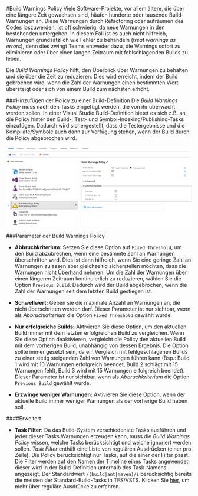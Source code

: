 #Build Warnings Policy
Viele Software-Projekte, vor allem ältere, die über eine längere Zeit gewachsen sind, häufen hunderte oder tausende Build-
Warnungen an. Diese Warnungen durch Refactoring oder aufräumen des Codes loszuwerden, ist oft schwierig, da neue Warnungen
in den bestehenden untergehen. In diesem Fall ist es auch nicht hilfreich, Warnungen grundsätzlich wie Fehler zu behandeln
(*treat warnings as errors*), denn dies zwingt Teams entweder dazu, die Warnings sofort zu eliminieren oder über einen langen
Zeitraum mit fehlschlagenden Builds zu leben. 

Die *Build Warnings Policy* hilft, den Überblick über Warnungen zu behalten und sie über die Zeit zu reduzieren. Dies wird
erreicht, indem der Build gebrochen wird, wenn die Zahl der Warnungen einen bestimmten Wert übersteigt oder sich von einem
Build zum nächsten erhöht.

###Hinzufügen der Policy zu einer Build-Definition
Die *Build Warnings Policy* muss nach den Tasks eingefügt werden, die von ihr überwacht werden sollen. In einer Visual Studio
Build-Definition bietet es sich z.B. an, die Policy hinter den Build-, Test- und Symbol-Indexing/Publishing-Tasks einzufügen.
Dadurch wird sichergestellt, dass die Testergebnisse und die Kompilate/Symbole auch dann zur Verfügung stehen, wenn der Build
durch die Policy abgebrochen wird. 

![Policy-Einbindung](../assets/AddPolicy.png "Empfohlene Einbindung der Build Warnings Policy")

###Parameter der Build Warnings Policy
- **Abbruchkriterium:** Setzen Sie diese Option auf `Fixed Threshold`, um den Build abzubrechen, wenn eine bestimmte Zahl an
Warnungen überschritten wird. Dies ist dann hilfreich, wenn Sie eine geringe Zahl an Warnungen zulassen aber gleichzeitig
sicherstellen möchten, dass die Warnungen nicht Überhand nehmen. Um die Zahl der Warnungen über einen längeren Zeitraum
kontinuierlich zu reduzieren, wählen Sie die Option `Previous Build`. Dadurch wird der Build abgebrochen, wenn die Zahl der
Warnungen seit dem letzten Build gestiegen ist.

- **Schwellwert:** Geben sie die maximale Anzahl an Warnungen an, die nicht überschritten werden darf. Dieser Parameter ist
nur sichtbar, wenn als *Abbruchkriterium* die Option `Fixed Threshold` gewählt wurde.

- **Nur erfolgreiche Builds:** Aktivieren Sie diese Option, um den aktuellen Build immer mit dem letzten erfolgreichen Build
zu vergleichen. Wenn Sie diese Option deaktivieren, vergleicht die Policy den aktuellen Build mit dem vorherigen Build,
unabhängig von dessen Ergebnis. Die Option sollte immer gesetzt sein, da ein Vergleich mit fehlgeschlagenen Builds zu einer
stetig steigenden Zahl von Warnungen führen kann (Bsp.: Build 1 wird mit 10 Warnungen erfolgreich beendet, Build 2 schlägt mit
15 Warnungen fehlt, Build 3 wird mit 15 Warnungen erfolgreich beendet). Dieser Parameter ist nur sichtbar, wenn als
*Abbruchkriterium* die Option `Previous Build` gewählt wurde.

- **Erzwinge weniger Warnungen:** Aktivieren Sie diese Option, wenn der aktuelle Build immer weniger Warnungen als der vorherige
Build haben soll.

####Erweitert
- **Task Filter:** Da das Build-System verschiedenste Tasks ausführen und jeder dieser Tasks Warnungen erzeugen kann, muss die
*Build Warnings Policy* wissen, welche Tasks berücksichtigt und welche ignoriert werden sollen. *Task Filter* enthält eine Liste
von regulären Ausdrücken (einer pro Zeile). Die Policy berücksichtigt nur Tasks, auf die einer der Filter passt. Die Filter werden
auf den Namen der Timeline eines Tasks angewendet; dieser wird in der Build-Definition unterhalb des Task-Namens angezeigt. Der
Standardwert `/(build|ant|maven)/i` berücksichtig bereits die meisten der Standard-Build-Tasks in TFS/VSTS.
Klicken Sie [hier](developer.mozilla.org/en-US/docs/Web/JavaScript/Guide/Regular_Expressions), um mehr über reguläre Ausdrücke
zu erfahren.